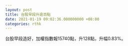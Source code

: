 ```yaml
---
layout: post
title: 台股早段升逾百點
date: 2021-01-19 09:02:36.000000000 +08:00
categories: rthk
---
```


台股早段造好，加權指數報15740點，升128點，升幅0.83%。
